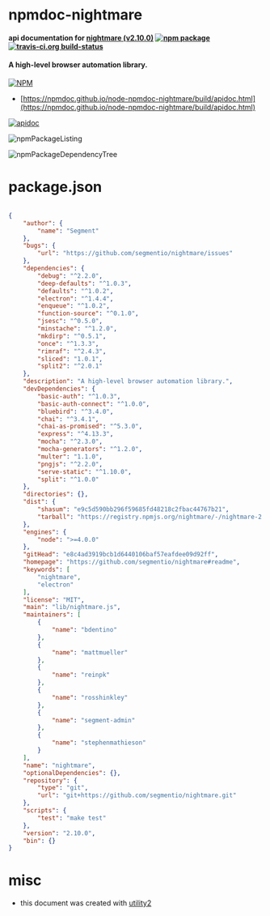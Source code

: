 # npmdoc-nightmare

#### api documentation for  [nightmare (v2.10.0)](https://github.com/segmentio/nightmare#readme)  [![npm package](https://img.shields.io/npm/v/npmdoc-nightmare.svg?style=flat-square)](https://www.npmjs.org/package/npmdoc-nightmare) [![travis-ci.org build-status](https://api.travis-ci.org/npmdoc/node-npmdoc-nightmare.svg)](https://travis-ci.org/npmdoc/node-npmdoc-nightmare)

#### A high-level browser automation library.

[![NPM](https://nodei.co/npm/nightmare.png?downloads=true&downloadRank=true&stars=true)](https://www.npmjs.com/package/nightmare)

- [https://npmdoc.github.io/node-npmdoc-nightmare/build/apidoc.html](https://npmdoc.github.io/node-npmdoc-nightmare/build/apidoc.html)

[![apidoc](https://npmdoc.github.io/node-npmdoc-nightmare/build/screenCapture.buildCi.browser.%252Ftmp%252Fbuild%252Fapidoc.html.png)](https://npmdoc.github.io/node-npmdoc-nightmare/build/apidoc.html)

![npmPackageListing](https://npmdoc.github.io/node-npmdoc-nightmare/build/screenCapture.npmPackageListing.svg)

![npmPackageDependencyTree](https://npmdoc.github.io/node-npmdoc-nightmare/build/screenCapture.npmPackageDependencyTree.svg)



# package.json

```json

{
    "author": {
        "name": "Segment"
    },
    "bugs": {
        "url": "https://github.com/segmentio/nightmare/issues"
    },
    "dependencies": {
        "debug": "^2.2.0",
        "deep-defaults": "^1.0.3",
        "defaults": "^1.0.2",
        "electron": "^1.4.4",
        "enqueue": "^1.0.2",
        "function-source": "^0.1.0",
        "jsesc": "^0.5.0",
        "minstache": "^1.2.0",
        "mkdirp": "^0.5.1",
        "once": "^1.3.3",
        "rimraf": "^2.4.3",
        "sliced": "1.0.1",
        "split2": "^2.0.1"
    },
    "description": "A high-level browser automation library.",
    "devDependencies": {
        "basic-auth": "^1.0.3",
        "basic-auth-connect": "^1.0.0",
        "bluebird": "^3.4.0",
        "chai": "^3.4.1",
        "chai-as-promised": "^5.3.0",
        "express": "^4.13.3",
        "mocha": "^2.3.0",
        "mocha-generators": "^1.2.0",
        "multer": "1.1.0",
        "pngjs": "^2.2.0",
        "serve-static": "^1.10.0",
        "split": "^1.0.0"
    },
    "directories": {},
    "dist": {
        "shasum": "e9c5d590bb296f59685fd48218c2fbac44767b21",
        "tarball": "https://registry.npmjs.org/nightmare/-/nightmare-2.10.0.tgz"
    },
    "engines": {
        "node": ">=4.0.0"
    },
    "gitHead": "e8c4ad3919bcb1d6440106baf57eafdee09d92ff",
    "homepage": "https://github.com/segmentio/nightmare#readme",
    "keywords": [
        "nightmare",
        "electron"
    ],
    "license": "MIT",
    "main": "lib/nightmare.js",
    "maintainers": [
        {
            "name": "bdentino"
        },
        {
            "name": "mattmueller"
        },
        {
            "name": "reinpk"
        },
        {
            "name": "rosshinkley"
        },
        {
            "name": "segment-admin"
        },
        {
            "name": "stephenmathieson"
        }
    ],
    "name": "nightmare",
    "optionalDependencies": {},
    "repository": {
        "type": "git",
        "url": "git+https://github.com/segmentio/nightmare.git"
    },
    "scripts": {
        "test": "make test"
    },
    "version": "2.10.0",
    "bin": {}
}
```



# misc
- this document was created with [utility2](https://github.com/kaizhu256/node-utility2)
